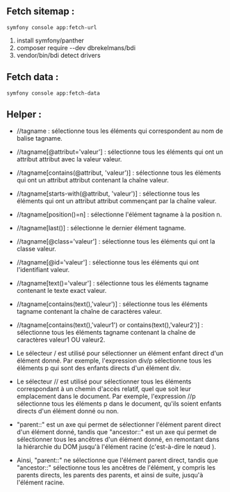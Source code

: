 ## Fetch sitemap :
```
symfony console app:fetch-url
```

1. install symfony/panther
2.  composer require --dev dbrekelmans/bdi
3.    vendor/bin/bdi detect drivers

## Fetch data :
```
symfony console app:fetch-data
```

## Helper :

* //tagname : sélectionne tous les éléments qui correspondent au nom de balise tagname.

* //tagname[@attribut='valeur'] : sélectionne tous les éléments qui ont un attribut attribut avec la valeur valeur.
* //tagname[contains(@attribut, 'valeur')] : sélectionne tous les éléments qui ont un attribut attribut contenant la chaîne valeur.
* //tagname[starts-with(@attribut, 'valeur')] : sélectionne tous les éléments qui ont un attribut attribut commençant par la chaîne valeur.
* //tagname[position()=n] : sélectionne l'élément tagname à la position n.
* //tagname[last()] : sélectionne le dernier élément tagname.
* //tagname[@class='valeur'] : sélectionne tous les éléments qui ont la classe valeur.
* //tagname[@id='valeur'] : sélectionne tous les éléments qui ont l'identifiant valeur.
* //tagname[text()='valeur'] : sélectionne tous les éléments tagname contenant le texte exact valeur.
* //tagname[contains(text(),'valeur')] : sélectionne tous les éléments tagname contenant la chaîne de caractères valeur.
* //tagname[contains(text(),'valeur1') or contains(text(),'valeur2')] : sélectionne tous les éléments tagname contenant la chaîne de caractères valeur1 OU valeur2.

* Le sélecteur / est utilisé pour sélectionner un élément enfant direct d'un élément donné. Par exemple, l'expression div/p sélectionne tous les éléments p qui sont des enfants directs d'un élément div.

* Le sélecteur // est utilisé pour sélectionner tous les éléments correspondant à un chemin d'accès relatif, quel que soit leur emplacement dans le document. Par exemple, l'expression //p sélectionne tous les éléments p dans le document, qu'ils soient enfants directs d'un élément donné ou non.

* "parent::" est un axe qui permet de sélectionner l'élément parent direct d'un élément donné, tandis que "ancestor::" est un axe qui permet de sélectionner tous les ancêtres d'un élément donné, en remontant dans la hiérarchie du DOM jusqu'à l'élément racine (c'est-à-dire le nœud <html>).

* Ainsi, "parent::" ne sélectionne que l'élément parent direct, tandis que "ancestor::" sélectionne tous les ancêtres de l'élément, y compris les parents directs, les parents des parents, et ainsi de suite, jusqu'à l'élément racine.